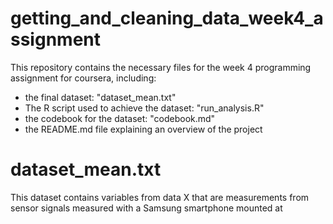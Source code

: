# getting_and_cleaning_data_week4_assignment

This repository contains the necessary files for the week 4 programming assignment for coursera, including:
  - the final dataset: "dataset_mean.txt"
  - The R script used to achieve the dataset: "run_analysis.R"
  - the codebook for the dataset: "codebook.md"
  - the README.md file explaining an overview of the project
  
 # dataset_mean.txt
 
 This dataset contains variables from data X that are measurements from sensor signals measured with a Samsung smartphone mounted at 

